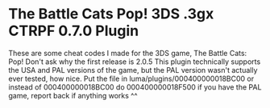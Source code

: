 # The Battle Cats Pop! 3DS .3gx CTRPF 0.7.0 Plugin

These are some cheat codes I made for the 3DS game, The Battle Cats: Pop!
Don't ask why the first release is 2.0.5
This plugin technically supports the USA and PAL versions of the game, but the PAL version wasn't actually ever tested, how nice.
Put the file in luma/plugins/000400000018BC00 or instead of 000400000018BC00 do 000400000018F500 if you have the PAL game, report back if anything works ^^

